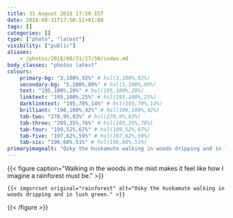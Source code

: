 ```yaml
---
title: 31 August 2018 17:50 IST
date: 2018-08-31T17:50:51+01:00
tags: []
categories: []
type: ["photo", "latest"]
visibility: ["public"]
aliases:
    - /photos/2018/08/31/17/50/index.md
body_classes: "photos latest"
colours:
    primary-bg: "3,100%,92%" # hsl(3,100%,92%)
    secondary-bg: "5,100%,89%" # hsl(5,100%,89%)
    text: "195,100%,20%" # hsl(195,100%,20%)
    linktext: "195,100%,25%" # hsl(195,100%,25%)
    darklinktext: "195,70%,14%" # hsl(195,70%,14%)
    brilliant: "196,100%,42%" # hsl(196,100%,42%)
    tab-two: "278,9%,83%" # hsl(278,9%,83%)
    tab-three: "205,35%,76%" # hsl(205,35%,76%)
    tab-four: "199,52%,67%" # hsl(199,52%,67%)
    tab-five: "197,62%,59%" # hsl(197,62%,59%)
    tab-six: "196,68%,51%" # hsl(196,68%,51%)
primaryimagealt: "Osky the huskamute walking in woods dripping and in lush green."
---
```


{{< figure caption="Walking in the woods in the mist makes it feel like how I imagine a rainforest must be." >}}

    {{< imgsrcset original="rainforest" alt="Osky the huskamute walking in woods dripping and in lush green." >}}

{{< /figure >}}
